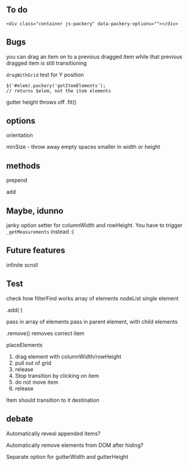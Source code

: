 
## To do

<!-- gutter -->

<!-- tests with gutter -->

<!-- selector string for columnWidth, rowHeight, gutter -->

<!-- selector string for placedElements -->

<!-- set element for columnWidth/rowHeight, gutter -->

<!-- declarative mode -->

    <div class="container js-packery" data-packery-options=""></div>

<!-- animation callback -->

<!-- gridded draggable, release item and catch it before placement transition has ended -->

<!-- on resize, don't trigger layout if size hasn't changed -->

<!-- placed draggable item should be on top when released -->

<!-- jQuery plugin-ability (bridget?) -->

<!-- animation
1. set transform to new destination
2. once element reaches destination, remove transform, set top/left -->

## Bugs

you can drag an item on to a previous dragged item while that previous dragged item is still transitioning

<!-- Drag one item then another will set crazy offsets -->

<!-- IE dragging, try dragging with transitions disabled -->

`dragWithGrid` test for Y position

<!-- getter methods don't work as jQuery plugin. -->

    $('#elem).packery('getItemElements');
    // returns $elem, not the item elements

gutter height throws off .fit()

## options

orientation
<!-- rowHeight -->
<!-- columnWidth -->
<!-- placeElements -->
<!-- transitionDuration -->
minSize - throw away empty spaces smaller in width or height


## methods

prepend
<!-- append -->
<!-- destroy -->
<!-- layoutItems -->
<!-- layout -->
add
<!-- remove -->

## Maybe, idunno

<!-- event for drag item position ended -->

<!-- better naming of methods for Draggabilly
dragStart
dragMove
dragStop

dragStart
dragMove
dragEnd -->

<!-- refactor onItemLayout and onItemRemove -->

janky option setter for columnWidth and rowHeight. You have to trigger `_getMeasurements` instead :(

## Future features

infinite scroll

<!-- drag & drop -->


## Test

check how filterFind works
array of elements
nodeList
single element

.add( )

pass in array of elements
pass in parent element, with child elements


.remove() removes correct item

placeElements


1. drag element with columnWidth/rowHeight
2. pull out of grid
3. release
4. Stop transition by clicking on item
5. do not move item
6. release

Item should transition to it destination


## debate

Automatically reveal appended items?

Automatically remove elements from DOM after hiding?

Separate option for gutterWidth and gutterHeight
